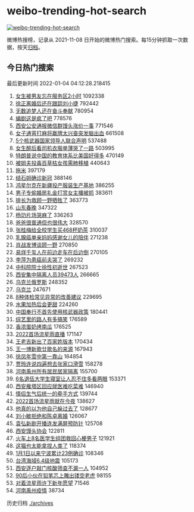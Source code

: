# weibo-trending-hot-search

[![weibo-trending-hot-search](https://github.com/ameizi/weibo-trending-hot-search/actions/workflows/ci.yml/badge.svg)](https://github.com/ameizi/weibo-trending-hot-search/actions/workflows/ci.yml)

微博热搜榜，记录从 2021-11-08 日开始的微博热门搜索。每15分钟抓取一次数据，按天[归档](./archives)。

## 今日热门搜索

<!-- BEGIN --> 
最后更新时间 2022-01-04 04:12:28.218415 
1. [女生被男友忘在服务区2小时](https://s.weibo.com/weibo?q=%23%E5%A5%B3%E7%94%9F%E8%A2%AB%E7%94%B7%E5%8F%8B%E5%BF%98%E5%9C%A8%E6%9C%8D%E5%8A%A1%E5%8C%BA2%E5%B0%8F%E6%97%B6%23&Refer=top) 1092338
1. [徐正离婚后还在跟踪刘小捷](https://s.weibo.com/weibo?q=%23%E5%BE%90%E6%AD%A3%E7%A6%BB%E5%A9%9A%E5%90%8E%E8%BF%98%E5%9C%A8%E8%B7%9F%E8%B8%AA%E5%88%98%E5%B0%8F%E6%8D%B7%23&Refer=top) 792442
1. [无数追梦人还在奋斗奉献](https://s.weibo.com/weibo?q=%23%E6%97%A0%E6%95%B0%E8%BF%BD%E6%A2%A6%E4%BA%BA%E8%BF%98%E5%9C%A8%E5%A5%8B%E6%96%97%E5%A5%89%E7%8C%AE%23&Refer=top) 780954
1. [编剧这是疯了吧](https://s.weibo.com/weibo?q=%23%E7%BC%96%E5%89%A7%E8%BF%99%E6%98%AF%E7%96%AF%E4%BA%86%E5%90%A7%23&Refer=top) 778576
1. [西安公安通报微信群馒头涨价一事](https://s.weibo.com/weibo?q=%23%E8%A5%BF%E5%AE%89%E5%85%AC%E5%AE%89%E9%80%9A%E6%8A%A5%E5%BE%AE%E4%BF%A1%E7%BE%A4%E9%A6%92%E5%A4%B4%E6%B6%A8%E4%BB%B7%E4%B8%80%E4%BA%8B%23&Refer=top) 771546
1. [女子通宵打麻将赢牌太兴奋突发脑出血](https://s.weibo.com/weibo?q=%23%E5%A5%B3%E5%AD%90%E9%80%9A%E5%AE%B5%E6%89%93%E9%BA%BB%E5%B0%86%E8%B5%A2%E7%89%8C%E5%A4%AA%E5%85%B4%E5%A5%8B%E7%AA%81%E5%8F%91%E8%84%91%E5%87%BA%E8%A1%80%23&Refer=top) 661508
1. [5个核武器国家领导人联合声明](https://s.weibo.com/weibo?q=%235%E4%B8%AA%E6%A0%B8%E6%AD%A6%E5%99%A8%E5%9B%BD%E5%AE%B6%E9%A2%86%E5%AF%BC%E4%BA%BA%E8%81%94%E5%90%88%E5%A3%B0%E6%98%8E%23&Refer=top) 537488
1. [女生醉后看司机衣服单薄哭了一路](https://s.weibo.com/weibo?q=%23%E5%A5%B3%E7%94%9F%E9%86%89%E5%90%8E%E7%9C%8B%E5%8F%B8%E6%9C%BA%E8%A1%A3%E6%9C%8D%E5%8D%95%E8%96%84%E5%93%AD%E4%BA%86%E4%B8%80%E8%B7%AF%23&Refer=top) 503995
1. [特朗普说中国的教育体系比美国好得多](https://s.weibo.com/weibo?q=%23%E7%89%B9%E6%9C%97%E6%99%AE%E8%AF%B4%E4%B8%AD%E5%9B%BD%E7%9A%84%E6%95%99%E8%82%B2%E4%BD%93%E7%B3%BB%E6%AF%94%E7%BE%8E%E5%9B%BD%E5%A5%BD%E5%BE%97%E5%A4%9A%23&Refer=top) 470149
1. [被姐夫投毒百草枯女孩需肺移植](https://s.weibo.com/weibo?q=%23%E8%A2%AB%E5%A7%90%E5%A4%AB%E6%8A%95%E6%AF%92%E7%99%BE%E8%8D%89%E6%9E%AF%E5%A5%B3%E5%AD%A9%E9%9C%80%E8%82%BA%E7%A7%BB%E6%A4%8D%23&Refer=top) 440643
1. [拖米](https://s.weibo.com/weibo?q=%E6%8B%96%E7%B1%B3&Refer=top) 397179
1. [结石姐确诊新冠](https://s.weibo.com/weibo?q=%23%E7%BB%93%E7%9F%B3%E5%A7%90%E7%A1%AE%E8%AF%8A%E6%96%B0%E5%86%A0%23&Refer=top) 388146
1. [鸿星尔克在新疆投产服装生产基地](https://s.weibo.com/weibo?q=%23%E9%B8%BF%E6%98%9F%E5%B0%94%E5%85%8B%E5%9C%A8%E6%96%B0%E7%96%86%E6%8A%95%E4%BA%A7%E6%9C%8D%E8%A3%85%E7%94%9F%E4%BA%A7%E5%9F%BA%E5%9C%B0%23&Refer=top) 386255
1. [男子专偷婚房礼金打赏女主播被抓](https://s.weibo.com/weibo?q=%23%E7%94%B7%E5%AD%90%E4%B8%93%E5%81%B7%E5%A9%9A%E6%88%BF%E7%A4%BC%E9%87%91%E6%89%93%E8%B5%8F%E5%A5%B3%E4%B8%BB%E6%92%AD%E8%A2%AB%E6%8A%93%23&Refer=top) 383611
1. [排长为救顾一野牺牲了](https://s.weibo.com/weibo?q=%23%E6%8E%92%E9%95%BF%E4%B8%BA%E6%95%91%E9%A1%BE%E4%B8%80%E9%87%8E%E7%89%BA%E7%89%B2%E4%BA%86%23&Refer=top) 363773
1. [山东春晚](https://s.weibo.com/weibo?q=%E5%B1%B1%E4%B8%9C%E6%98%A5%E6%99%9A&Refer=top) 347322
1. [杨玏片场哭麻了](https://s.weibo.com/weibo?q=%23%E6%9D%A8%E7%8E%8F%E7%89%87%E5%9C%BA%E5%93%AD%E9%BA%BB%E4%BA%86%23&Refer=top) 336263
1. [爸爸很普通但也很伟大](https://s.weibo.com/weibo?q=%23%E7%88%B8%E7%88%B8%E5%BE%88%E6%99%AE%E9%80%9A%E4%BD%86%E4%B9%9F%E5%BE%88%E4%BC%9F%E5%A4%A7%23&Refer=top) 328570
1. [张桂梅给全校学生买468杯奶茶](https://s.weibo.com/weibo?q=%23%E5%BC%A0%E6%A1%82%E6%A2%85%E7%BB%99%E5%85%A8%E6%A0%A1%E5%AD%A6%E7%94%9F%E4%B9%B0468%E6%9D%AF%E5%A5%B6%E8%8C%B6%23&Refer=top) 310037
1. [乳腺癌单亲妈妈感谢女儿的陪伴](https://s.weibo.com/weibo?q=%23%E4%B9%B3%E8%85%BA%E7%99%8C%E5%8D%95%E4%BA%B2%E5%A6%88%E5%A6%88%E6%84%9F%E8%B0%A2%E5%A5%B3%E5%84%BF%E7%9A%84%E9%99%AA%E4%BC%B4%23&Refer=top) 271238
1. [肖战发博谈顾一野](https://s.weibo.com/weibo?q=%23%E8%82%96%E6%88%98%E5%8F%91%E5%8D%9A%E8%B0%88%E9%A1%BE%E4%B8%80%E9%87%8E%23&Refer=top) 270850
1. [易烊千玺人在前边走车在后边倒](https://s.weibo.com/weibo?q=%23%E6%98%93%E7%83%8A%E5%8D%83%E7%8E%BA%E4%BA%BA%E5%9C%A8%E5%89%8D%E8%BE%B9%E8%B5%B0%E8%BD%A6%E5%9C%A8%E5%90%8E%E8%BE%B9%E5%80%92%23&Refer=top) 270105
1. [李萍为患癌前夫哭了](https://s.weibo.com/weibo?q=%23%E6%9D%8E%E8%90%8D%E4%B8%BA%E6%82%A3%E7%99%8C%E5%89%8D%E5%A4%AB%E5%93%AD%E4%BA%86%23&Refer=top) 269232
1. [中科院院士徐性初逝世](https://s.weibo.com/weibo?q=%23%E4%B8%AD%E7%A7%91%E9%99%A2%E9%99%A2%E5%A3%AB%E5%BE%90%E6%80%A7%E5%88%9D%E9%80%9D%E4%B8%96%23&Refer=top) 267523
1. [西安集中隔离人员39473人](https://s.weibo.com/weibo?q=%23%E8%A5%BF%E5%AE%89%E9%9B%86%E4%B8%AD%E9%9A%94%E7%A6%BB%E4%BA%BA%E5%91%9839473%E4%BA%BA%23&Refer=top) 266665
1. [乌克兰俄罗斯](https://s.weibo.com/weibo?q=%E4%B9%8C%E5%85%8B%E5%85%B0%E4%BF%84%E7%BD%97%E6%96%AF&Refer=top) 248352
1. [乌克兰](https://s.weibo.com/weibo?q=%E4%B9%8C%E5%85%8B%E5%85%B0&Refer=top) 247671
1. [8种体检常见异常的改善建议](https://s.weibo.com/weibo?q=%238%E7%A7%8D%E4%BD%93%E6%A3%80%E5%B8%B8%E8%A7%81%E5%BC%82%E5%B8%B8%E7%9A%84%E6%94%B9%E5%96%84%E5%BB%BA%E8%AE%AE%23&Refer=top) 229695
1. [水果加热后会更甜](https://s.weibo.com/weibo?q=%23%E6%B0%B4%E6%9E%9C%E5%8A%A0%E7%83%AD%E5%90%8E%E4%BC%9A%E6%9B%B4%E7%94%9C%23&Refer=top) 224260
1. [中国奉行不首先使用核武器政策](https://s.weibo.com/weibo?q=%23%E4%B8%AD%E5%9B%BD%E5%A5%89%E8%A1%8C%E4%B8%8D%E9%A6%96%E5%85%88%E4%BD%BF%E7%94%A8%E6%A0%B8%E6%AD%A6%E5%99%A8%E6%94%BF%E7%AD%96%23&Refer=top) 180441
1. [综艺里的路人有多搞笑](https://s.weibo.com/weibo?q=%23%E7%BB%BC%E8%89%BA%E9%87%8C%E7%9A%84%E8%B7%AF%E4%BA%BA%E6%9C%89%E5%A4%9A%E6%90%9E%E7%AC%91%23&Refer=top) 176589
1. [香浓蛋奶烤南瓜](https://s.weibo.com/weibo?q=%23%E9%A6%99%E6%B5%93%E8%9B%8B%E5%A5%B6%E7%83%A4%E5%8D%97%E7%93%9C%23&Refer=top) 176525
1. [2022首场流星雨直播](https://s.weibo.com/weibo?q=%232022%E9%A6%96%E5%9C%BA%E6%B5%81%E6%98%9F%E9%9B%A8%E7%9B%B4%E6%92%AD%23&Refer=top) 171147
1. [王老吉新出了百家姓版本](https://s.weibo.com/weibo?q=%23%E7%8E%8B%E8%80%81%E5%90%89%E6%96%B0%E5%87%BA%E4%BA%86%E7%99%BE%E5%AE%B6%E5%A7%93%E7%89%88%E6%9C%AC%23&Refer=top) 170434
1. [王一博新歌廿歌名的来源](https://s.weibo.com/weibo?q=%23%E7%8E%8B%E4%B8%80%E5%8D%9A%E6%96%B0%E6%AD%8C%E5%BB%BF%E6%AD%8C%E5%90%8D%E7%9A%84%E6%9D%A5%E6%BA%90%23&Refer=top) 167943
1. [徐凤年雪中第一靠山](https://s.weibo.com/weibo?q=%23%E5%BE%90%E5%87%A4%E5%B9%B4%E9%9B%AA%E4%B8%AD%E7%AC%AC%E4%B8%80%E9%9D%A0%E5%B1%B1%23&Refer=top) 164854
1. [贾玲连说四遍想去张家口滑雪](https://s.weibo.com/weibo?q=%23%E8%B4%BE%E7%8E%B2%E8%BF%9E%E8%AF%B4%E5%9B%9B%E9%81%8D%E6%83%B3%E5%8E%BB%E5%BC%A0%E5%AE%B6%E5%8F%A3%E6%BB%91%E9%9B%AA%23&Refer=top) 158278
1. [河南禹州所有居民居家隔离](https://s.weibo.com/weibo?q=%23%E6%B2%B3%E5%8D%97%E7%A6%B9%E5%B7%9E%E6%89%80%E6%9C%89%E5%B1%85%E6%B0%91%E5%B1%85%E5%AE%B6%E9%9A%94%E7%A6%BB%23&Refer=top) 155700
1. [6名退伍大学生寝室让人忍不住多看两眼](https://s.weibo.com/weibo?q=%236%E5%90%8D%E9%80%80%E4%BC%8D%E5%A4%A7%E5%AD%A6%E7%94%9F%E5%AF%9D%E5%AE%A4%E8%AE%A9%E4%BA%BA%E5%BF%8D%E4%B8%8D%E4%BD%8F%E5%A4%9A%E7%9C%8B%E4%B8%A4%E7%9C%BC%23&Refer=top) 153371
1. [西安雁塔区回应就医难吃菜难](https://s.weibo.com/weibo?q=%23%E8%A5%BF%E5%AE%89%E9%9B%81%E5%A1%94%E5%8C%BA%E5%9B%9E%E5%BA%94%E5%B0%B1%E5%8C%BB%E9%9A%BE%E5%90%83%E8%8F%9C%E9%9A%BE%23&Refer=top) 146940
1. [情侣生气后统一的牵手方式](https://s.weibo.com/weibo?q=%23%E6%83%85%E4%BE%A3%E7%94%9F%E6%B0%94%E5%90%8E%E7%BB%9F%E4%B8%80%E7%9A%84%E7%89%B5%E6%89%8B%E6%96%B9%E5%BC%8F%23&Refer=top) 139744
1. [2022首场流星雨就在今夜](https://s.weibo.com/weibo?q=%232022%E9%A6%96%E5%9C%BA%E6%B5%81%E6%98%9F%E9%9B%A8%E5%B0%B1%E5%9C%A8%E4%BB%8A%E5%A4%9C%23&Refer=top) 138627
1. [他真的以为他自己躲过去了](https://s.weibo.com/weibo?q=%23%E4%BB%96%E7%9C%9F%E7%9A%84%E4%BB%A5%E4%B8%BA%E4%BB%96%E8%87%AA%E5%B7%B1%E8%BA%B2%E8%BF%87%E5%8E%BB%E4%BA%86%23&Refer=top) 128677
1. [刘小敏拒绝和陈卓离婚](https://s.weibo.com/weibo?q=%23%E5%88%98%E5%B0%8F%E6%95%8F%E6%8B%92%E7%BB%9D%E5%92%8C%E9%99%88%E5%8D%93%E7%A6%BB%E5%A9%9A%23&Refer=top) 126067
1. [袁弘新剧开播连发满屏预防针](https://s.weibo.com/weibo?q=%23%E8%A2%81%E5%BC%98%E6%96%B0%E5%89%A7%E5%BC%80%E6%92%AD%E8%BF%9E%E5%8F%91%E6%BB%A1%E5%B1%8F%E9%A2%84%E9%98%B2%E9%92%88%23&Refer=top) 125708
1. [西安馒头协会](https://s.weibo.com/weibo?q=%23%E8%A5%BF%E5%AE%89%E9%A6%92%E5%A4%B4%E5%8D%8F%E4%BC%9A%23&Refer=top) 122811
1. [火车上8名医学生组团救回心梗男子](https://s.weibo.com/weibo?q=%23%E7%81%AB%E8%BD%A6%E4%B8%8A8%E5%90%8D%E5%8C%BB%E5%AD%A6%E7%94%9F%E7%BB%84%E5%9B%A2%E6%95%91%E5%9B%9E%E5%BF%83%E6%A2%97%E7%94%B7%E5%AD%90%23&Refer=top) 121921
1. [这猫也太能拿捏人类了](https://s.weibo.com/weibo?q=%23%E8%BF%99%E7%8C%AB%E4%B9%9F%E5%A4%AA%E8%83%BD%E6%8B%BF%E6%8D%8F%E4%BA%BA%E7%B1%BB%E4%BA%86%23&Refer=top) 118374
1. [1月1日以来宁波累计23例确诊](https://s.weibo.com/weibo?q=%231%E6%9C%881%E6%97%A5%E4%BB%A5%E6%9D%A5%E5%AE%81%E6%B3%A2%E7%B4%AF%E8%AE%A123%E4%BE%8B%E7%A1%AE%E8%AF%8A%23&Refer=top) 108346
1. [台湾海域6.4级地震](https://s.weibo.com/weibo?q=%23%E5%8F%B0%E6%B9%BE%E6%B5%B7%E5%9F%9F6.4%E7%BA%A7%E5%9C%B0%E9%9C%87%23&Refer=top) 105173
1. [西安逐户敲门核酸筛查不漏一人](https://s.weibo.com/weibo?q=%23%E8%A5%BF%E5%AE%89%E9%80%90%E6%88%B7%E6%95%B2%E9%97%A8%E6%A0%B8%E9%85%B8%E7%AD%9B%E6%9F%A5%E4%B8%8D%E6%BC%8F%E4%B8%80%E4%BA%BA%23&Refer=top) 104952
1. [90后小伙在铅笔芯上雕出镂空老虎](https://s.weibo.com/weibo?q=%2390%E5%90%8E%E5%B0%8F%E4%BC%99%E5%9C%A8%E9%93%85%E7%AC%94%E8%8A%AF%E4%B8%8A%E9%9B%95%E5%87%BA%E9%95%82%E7%A9%BA%E8%80%81%E8%99%8E%23&Refer=top) 98155
1. [对着流星雨许下新年愿望](https://s.weibo.com/weibo?q=%23%E5%AF%B9%E7%9D%80%E6%B5%81%E6%98%9F%E9%9B%A8%E8%AE%B8%E4%B8%8B%E6%96%B0%E5%B9%B4%E6%84%BF%E6%9C%9B%23&Refer=top) 71546
1. [河南禹州疫情](https://s.weibo.com/weibo?q=%23%E6%B2%B3%E5%8D%97%E7%A6%B9%E5%B7%9E%E7%96%AB%E6%83%85%23&Refer=top) 38734
<!-- END -->

历史归档 [./archives](./archives)

